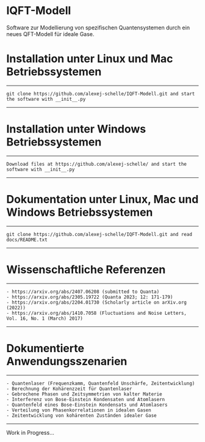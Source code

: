 # IQFT-Modell
Software zur Modellierung von spezifischen Quantensystemen durch ein neues QFT-Modell für ideale Gase.

# Installation unter Linux und Mac Betriebssystemen
*********************************************************************************************************************
    git clone https://github.com/alexej-schelle/IQFT-Modell.git and start the software with __init__.py
*********************************************************************************************************************

# Installation unter Windows Betriebssystemen
*********************************************************************************************************************
    Download files at https://github.com/alexej-schelle/ and start the software with __init__.py
*********************************************************************************************************************

# Dokumentation unter Linux, Mac und Windows Betriebssystemen
*********************************************************************************************************************
    git clone https://github.com/alexej-schelle/IQFT-Modell.git and read docs/README.txt
*********************************************************************************************************************

# Wissenschaftliche Referenzen
*********************************************************************************************************************
    - https://arxiv.org/abs/2407.06208 (submitted to Quanta)
    - https://arxiv.org/abs/2305.19722 (Quanta 2023; 12: 171-179)
    - https://arxiv.org/abs/2204.01730 (Scholarly article on arXiv.org (2022))
    - https://arxiv.org/abs/1410.7058 (Fluctuations and Noise Letters, Vol. 16, No. 1 (March) 2017)
*********************************************************************************************************************

# Dokumentierte Anwendungsszenarien
*********************************************************************************************************************

    - Quantenlaser (Frequenzkamm, Quantenfeld Unschärfe, Zeitentwicklung)
    - Berechnung der Kohärenzzeit für Quantenlaser
    - Gebrochene Phasen und Zeitsymmetrien von kalter Materie
    - Interferenz von Bose-Einstein Kondensaten und Atomlasern
    - Quantenfeld eines Bose-Einstein Kondensats und Atomlasers
    - Verteilung von Phasenkorrelationen in idealen Gasen
    - Zeitentwicklung von kohärenten Zuständen idealer Gase
    
*********************************************************************************************************************



Work in Progress...
